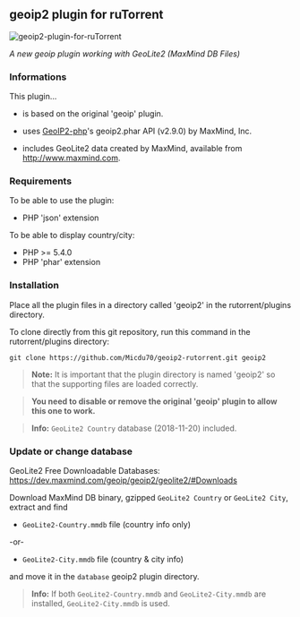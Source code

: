 ## geoip2 plugin for ruTorrent

![geoip2-plugin-for-ruTorrent](https://i.imgur.com/jCluJCe.png)

*A new geoip plugin working with GeoLite2 (MaxMind DB Files)*

### Informations

This plugin...

- is based on the original 'geoip' plugin.

- uses [GeoIP2-php](https://maxmind.github.io/GeoIP2-php/)'s geoip2.phar API (v2.9.0) by MaxMind, Inc.

- includes GeoLite2 data created by MaxMind, available from
<a href="http://www.maxmind.com">http://www.maxmind.com</a>.

### Requirements

To be able to use the plugin:

* PHP 'json' extension

To be able to display country/city:

* PHP >= 5.4.0
* PHP 'phar' extension

### Installation

Place all the plugin files in a directory called 'geoip2' in the rutorrent/plugins directory.

To clone directly from this git repository, run this command in the rutorrent/plugins directory:

`git clone https://github.com/Micdu70/geoip2-rutorrent.git geoip2`

> **Note:** It is important that the plugin directory is named 'geoip2' so that the supporting files are loaded correctly.

> **You need to disable or remove the original 'geoip' plugin to allow this one to work.**

> **Info:** `GeoLite2 Country` database (2018-11-20) included.

### Update or change database

GeoLite2 Free Downloadable Databases: https://dev.maxmind.com/geoip/geoip2/geolite2/#Downloads

Download MaxMind DB binary, gzipped `GeoLite2 Country` or `GeoLite2 City`, extract and find

* `GeoLite2-Country.mmdb` file (country info only)

-or-

* `GeoLite2-City.mmdb` file (country & city info)

and move it in the `database` geoip2 plugin directory.

> **Info:** If both `GeoLite2-Country.mmdb` and `GeoLite2-City.mmdb` are installed, `GeoLite2-City.mmdb` is used.

